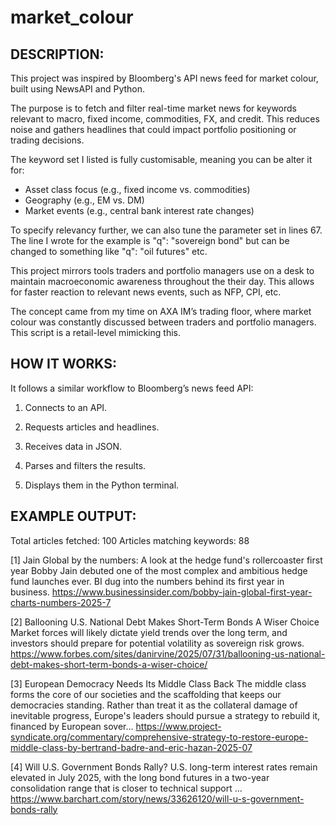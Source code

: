 # market_colour

DESCRIPTION:
------------
This project was inspired by Bloomberg's API news feed for market colour, built using NewsAPI and Python. 

The purpose is to fetch and filter real-time market news for keywords relevant to macro, fixed income, commodities, FX, and credit. This reduces noise and gathers headlines that could impact portfolio positioning or trading decisions.

The keyword set I listed is fully customisable, meaning you can be alter it for:
- Asset class focus (e.g., fixed income vs. commodities)
- Geography (e.g., EM vs. DM)
- Market events (e.g., central bank interest rate changes)

To specify relevancy further, we can also tune the parameter set in lines 67. The line I wrote for the example is "q": "sovereign bond" but can be changed to something like "q": "oil futures" etc.

This project mirrors tools traders and portfolio managers use on a desk to maintain macroeconomic awareness throughout the their day. This allows for faster reaction to relevant news events, such as NFP, CPI, etc.

The concept came from my time on AXA IM’s trading floor, where market colour was constantly discussed between traders and portfolio managers. This script is a retail-level mimicking this.

HOW IT WORKS:
-------------
It follows a similar workflow to Bloomberg’s news feed API:

1) Connects to an API.

2) Requests articles and headlines.

3) Receives data in JSON.

4) Parses and filters the results.

5) Displays them in the Python terminal.


EXAMPLE OUTPUT:
---------------
Total articles fetched: 100
Articles matching keywords: 88

[1] Jain Global by the numbers: A look at the hedge fund's rollercoaster first year
Bobby Jain debuted one of the most complex and ambitious hedge fund launches ever. BI dug into the numbers behind its first year in business.
https://www.businessinsider.com/bobby-jain-global-first-year-charts-numbers-2025-7

[2] Ballooning U.S. National Debt Makes Short-Term Bonds A Wiser Choice
Market forces will likely dictate yield trends over the long term, and investors should prepare for potential volatility as sovereign risk grows.
https://www.forbes.com/sites/danirvine/2025/07/31/ballooning-us-national-debt-makes-short-term-bonds-a-wiser-choice/

[3] European Democracy Needs Its Middle Class Back
The middle class forms the core of our societies and the scaffolding that keeps our democracies standing. Rather than treat it as the collateral damage of inevitable progress, Europe's leaders should pursue a strategy to rebuild it, financed by European sover…
https://www.project-syndicate.org/commentary/comprehensive-strategy-to-restore-europe-middle-class-by-bertrand-badre-and-eric-hazan-2025-07

[4] Will U.S. Government Bonds Rally?
U.S. long-term interest rates remain elevated in July 2025, with the long bond futures in a two-year consolidation range that is closer to technical support ...
https://www.barchart.com/story/news/33626120/will-u-s-government-bonds-rally



